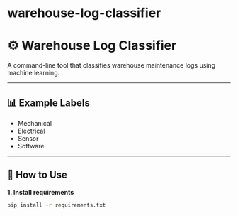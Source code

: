 # warehouse-log-classifier
# ⚙️ Warehouse Log Classifier

A command-line tool that classifies warehouse maintenance logs using machine learning.

---

## 📊 Example Labels
- Mechanical
- Electrical
- Sensor
- Software

---

## 🔧 How to Use

**1. Install requirements**
```bash
pip install -r requirements.txt
